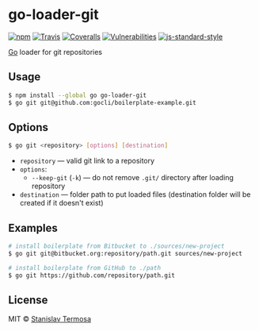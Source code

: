 # go-loader-git

[![npm](https://img.shields.io/npm/v/go-loader-git.svg?style=flat-square)](https://www.npmjs.com/package/go-loader-git)
[![Travis](https://img.shields.io/travis/gocli/go-loader-git.svg?style=flat-square)](https://travis-ci.org/gocli/go-loader-git)
[![Coveralls](https://img.shields.io/coveralls/github/gocli/go-loader-git.svg?style=flat-square)](https://coveralls.io/github/gocli/go-loader-git)
[![Vulnerabilities](https://snyk.io/test/github/gocli/go-loader-git/badge.svg?style=flat-square)](https://snyk.io/test/github/gocli/go-loader-git)
[![js-standard-style](https://img.shields.io/badge/code%20style-standard-green.svg?style=flat-square)](https://github.com/gocli/go-loader-git)

[Go](https://www.npmjs.com/package/go) loader for git repositories

## Usage

```bash
$ npm install --global go go-loader-git
$ go git git@github.com:gocli/boilerplate-example.git
```

## Options

```bash
$ go git <repository> [options] [destination]
```

- `repository` — valid git link to a repository
- `options`:
  - `--keep-git` (`-k`) — do not remove `.git/` directory after loading repository
- `destination` — folder path to put loaded files (destination folder will be created if it doesn't exist)

## Examples

```bash
# install boilerplate from Bitbucket to ./sources/new-project
$ go git git@bitbucket.org:repository/path.git sources/new-project

# install boilerplate from GitHub to ./path
$ go git https://github.com/repository/path.git
```

## License

MIT © [Stanislav Termosa](https://github.com/termosa)

